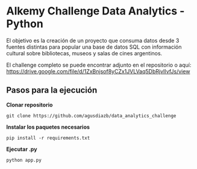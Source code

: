 # Alkemy Challenge Data Analytics - Python

El objetivo es la creación de un proyecto que consuma datos desde 3 fuentes distintas para popular una base de datos SQL con información cultural sobre bibliotecas, museos y salas de cines argentinos.

El challenge completo se puede encontrar adjunto en el repositorio o aquí: https://drive.google.com/file/d/1ZxBnjsof8yCZx1JVLVaq5DbRjvIIvfJs/view


## Pasos para la ejecución

**Clonar repositorio**
```
git clone https://github.com/agusdiazb/data_analytics_challenge
```
**Instalar los paquetes necesarios**
```
pip install -r requirements.txt
```
**Ejecutar .py**
```
python app.py
```

